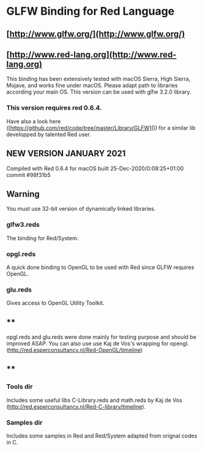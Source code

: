 # GLFW Binding for Red Language 
## [http://www.glfw.org/](http://www.glfw.org/)

## [http://www.red-lang.org](http://www.red-lang.org) 

 
This binding has been extensively tested with macOS Sierra, High Sierra, Mojave, and works fine under macOS. 
Please adapt path to libraries according your main OS.
This version can be used with glfw 3.2.0 library.
 
### This version requires red 0.6.4.

Have also a look here ([https://github.com/red/code/tree/master/Library/GLFW]()) for a similar lib developped by talented Red user.


## NEW VERSION JANUARY 2021
Compiled with Red 0.6.4 for macOS built 25-Dec-2020/0:08:25+01:00 commit #98f31b5

## Warning
You must use 32-bit version of dynamically linked libraries. 

### glfw3.reds 
The binding for Red/System.

### opgl.reds 

A  quick done binding to OpenGL to be used with Red since GLFW requires OpenGL.

### glu.reds 
Gives access to OpenGL Utility Toolkit.

## **
opgl.reds and glu.reds were done mainly for testing purpose and should be improved ASAP.
You can also use use Kaj de Vos's wrapping for opengl. 
(http://red.esperconsultancy.nl/Red-OpenGL/timeline)
## **

### Tools dir
Includes some useful libs
C-Library.reds  and math.reds  by Kaj de Vos (http://red.esperconsultancy.nl/Red-C-library/timeline).

###  Samples dir 
Includes some samples in Red and Red/System adapted from orignal codes in C.
